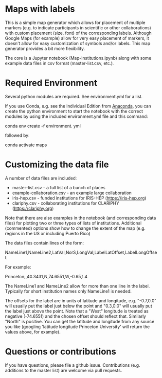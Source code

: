 # Maps with labels

This is a simple map generator which allows for placement of multiple
markers (e.g. to indicate participants in scientific or other 
collaborations) with custom placement (size, font) of the corresponding
labels. Although Google Maps (for example) allow for very easy placement of 
markers, it doesn't allow for easy customization of symbols and/or labels.
This map generator provides a bit more flexibility.

The core is a Jupyter notebook (Map-Institutions.ipynb) along with some 
example data files in csv format (master-list.csv, etc.).

# Required Environment

Several python modules are required. See environment.yml for a list.

If you use Conda, e.g. see the Individual Edition from [Anaconda](https://www.anaconda.com/products/individual), you can create the python environment to start the notebook with the correct modules by using the included environment.yml
file and this command:

conda env create -f environment. yml

followed by:

conda activate maps

# Customizing the data file

A number of data files are included:

  * master-list.csv - a full list of a bunch of places
  * example-collaboration.csv - an example large collaboration
  * iris-hep.csv - funded institutions for IRIS-HEP (https://iris-hep.org)
  * clariphy.csv - collaborating institutions for CLARIPHY (https://clariphy.org)

Note that there are also examples in the notebook (and corresponding data
files) for plotting two or three types of lists of institutions. Additional
(commented) options show how to change the extent of the map (e.g. regions in
the US or including Puerto Rico)

The data files contain lines of the form:

NameLine1,NameLine2,LatVal,NorS,LongVal,LabelLatOffset,LabelLongOffset

For example:

Princeton,,40.3431,N,74.6551,W,-0.65,1.4

The NameLine1 and NameLine2 allow for more than one line in the label.
Typically for short institution names only NameLine1 is needed.

The offsets for the label are in units of latitude and longitude,
e.g. "-0.7,0.0" will usually put the label just below the point and
"0.3,0.0" will usually put the label just above the point.
Note that a "West" longitude is treated as negative (-74.6551) and the
chosen offset should reflect that. Similarly "North" is positive. You
can get the latitude and longitude from any source you like (googling
'latitude longitude Princeton University' will return the values above,
for example).

# Questions or contributions

If you have questions, please file a github issue. Contributions (e.g.
additions to the master list) are welcome via pull requests.
